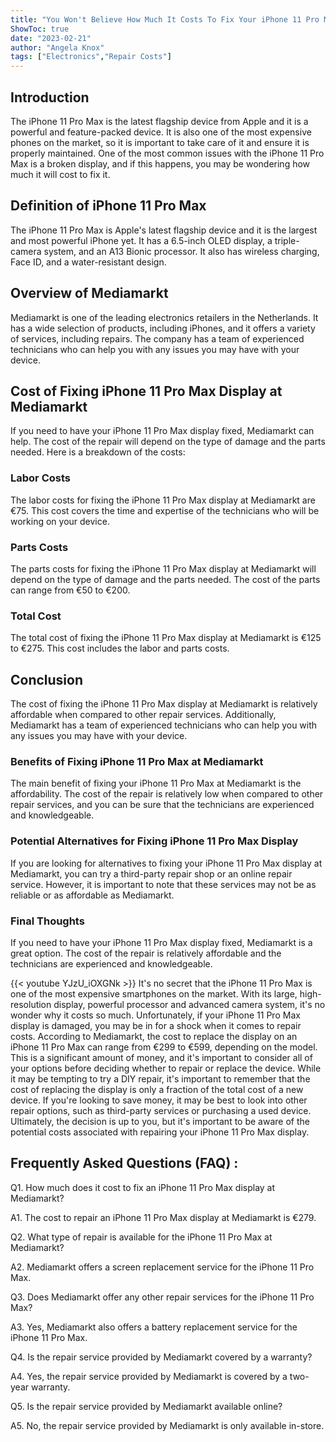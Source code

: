 ```yaml
---
title: "You Won't Believe How Much It Costs To Fix Your iPhone 11 Pro Max Display At Mediamarkt!"
ShowToc: true 
date: "2023-02-21"
author: "Angela Knox" 
tags: ["Electronics","Repair Costs"]
---
```

## Introduction

The iPhone 11 Pro Max is the latest flagship device from Apple and it is a powerful and feature-packed device. It is also one of the most expensive phones on the market, so it is important to take care of it and ensure it is properly maintained. One of the most common issues with the iPhone 11 Pro Max is a broken display, and if this happens, you may be wondering how much it will cost to fix it.

## Definition of iPhone 11 Pro Max

The iPhone 11 Pro Max is Apple's latest flagship device and it is the largest and most powerful iPhone yet. It has a 6.5-inch OLED display, a triple-camera system, and an A13 Bionic processor. It also has wireless charging, Face ID, and a water-resistant design.

## Overview of Mediamarkt

Mediamarkt is one of the leading electronics retailers in the Netherlands. It has a wide selection of products, including iPhones, and it offers a variety of services, including repairs. The company has a team of experienced technicians who can help you with any issues you may have with your device.

## Cost of Fixing iPhone 11 Pro Max Display at Mediamarkt

If you need to have your iPhone 11 Pro Max display fixed, Mediamarkt can help. The cost of the repair will depend on the type of damage and the parts needed. Here is a breakdown of the costs:

### Labor Costs

The labor costs for fixing the iPhone 11 Pro Max display at Mediamarkt are €75. This cost covers the time and expertise of the technicians who will be working on your device.

### Parts Costs

The parts costs for fixing the iPhone 11 Pro Max display at Mediamarkt will depend on the type of damage and the parts needed. The cost of the parts can range from €50 to €200.

### Total Cost

The total cost of fixing the iPhone 11 Pro Max display at Mediamarkt is €125 to €275. This cost includes the labor and parts costs.

## Conclusion

The cost of fixing the iPhone 11 Pro Max display at Mediamarkt is relatively affordable when compared to other repair services. Additionally, Mediamarkt has a team of experienced technicians who can help you with any issues you may have with your device.

### Benefits of Fixing iPhone 11 Pro Max at Mediamarkt

The main benefit of fixing your iPhone 11 Pro Max at Mediamarkt is the affordability. The cost of the repair is relatively low when compared to other repair services, and you can be sure that the technicians are experienced and knowledgeable.

### Potential Alternatives for Fixing iPhone 11 Pro Max Display

If you are looking for alternatives to fixing your iPhone 11 Pro Max display at Mediamarkt, you can try a third-party repair shop or an online repair service. However, it is important to note that these services may not be as reliable or as affordable as Mediamarkt.

### Final Thoughts

If you need to have your iPhone 11 Pro Max display fixed, Mediamarkt is a great option. The cost of the repair is relatively affordable and the technicians are experienced and knowledgeable.

{{< youtube YJzU_iOXGNk >}} 
It's no secret that the iPhone 11 Pro Max is one of the most expensive smartphones on the market. With its large, high-resolution display, powerful processor and advanced camera system, it's no wonder why it costs so much. Unfortunately, if your iPhone 11 Pro Max display is damaged, you may be in for a shock when it comes to repair costs. According to Mediamarkt, the cost to replace the display on an iPhone 11 Pro Max can range from €299 to €599, depending on the model. This is a significant amount of money, and it's important to consider all of your options before deciding whether to repair or replace the device. While it may be tempting to try a DIY repair, it's important to remember that the cost of replacing the display is only a fraction of the total cost of a new device. If you're looking to save money, it may be best to look into other repair options, such as third-party services or purchasing a used device. Ultimately, the decision is up to you, but it's important to be aware of the potential costs associated with repairing your iPhone 11 Pro Max display.

## Frequently Asked Questions (FAQ) :
Q1. How much does it cost to fix an iPhone 11 Pro Max display at Mediamarkt? 

A1. The cost to repair an iPhone 11 Pro Max display at Mediamarkt is €279.

Q2. What type of repair is available for the iPhone 11 Pro Max at Mediamarkt?

A2. Mediamarkt offers a screen replacement service for the iPhone 11 Pro Max.

Q3. Does Mediamarkt offer any other repair services for the iPhone 11 Pro Max?

A3. Yes, Mediamarkt also offers a battery replacement service for the iPhone 11 Pro Max.

Q4. Is the repair service provided by Mediamarkt covered by a warranty?

A4. Yes, the repair service provided by Mediamarkt is covered by a two-year warranty.

Q5. Is the repair service provided by Mediamarkt available online?

A5. No, the repair service provided by Mediamarkt is only available in-store.


